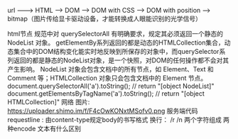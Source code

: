 
url  --->  HTML  --> DOM  --> DOM with CSS  --> DOM with position  --> bitmap（图片传给显卡驱动设备，才能转换成人眼能识别的光学信号）

html节点
规范中对 querySelectorAll 有明确要求，规定其必须返回一个静态的 NodeList 对象。
getElementBy系列返回的都是动态的HTMLCollection集合，动态集合中的DOM结构变化能实时地反映到所保存的对象中，而querySelector系列返回的都是静态的NodeList对象，是一个快照，对DOM的任何操作都不会对其产生影响。
NodeList 对象会包含文档中的所有节点，如 Element、Text 和 Comment 等；HTMLCollection 对象只会包含文档中的 Element 节点。
document.querySelectorAll('a').toString();    // return "[object NodeList]"
document.getElementsByTagName('a').toString();    // return "[object HTMLCollection]"
网络 
图片: https://uploader.shimo.im/f/F4cOwKONxtMSofv0.png
服务端代码
requestline :  由content-type规定body的书写格式
换行：  /r /n 两个字符组成
两种encode 文本有什么区别